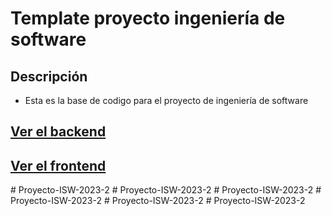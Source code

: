 # Template proyecto ingeniería de software

## Descripción

- Esta es la base de codigo para el proyecto de ingeniería de software

## [Ver el backend](./backend/Backend.md)
## [Ver el frontend](./frontend/Frontend.md)
#   P r o y e c t o - I S W - 2 0 2 3 - 2  
 #   P r o y e c t o - I S W - 2 0 2 3 - 2  
 #   P r o y e c t o - I S W - 2 0 2 3 - 2  
 #   P r o y e c t o - I S W - 2 0 2 3 - 2  
 #   P r o y e c t o - I S W - 2 0 2 3 - 2  
 #   P r o y e c t o - I S W - 2 0 2 3 - 2  
 